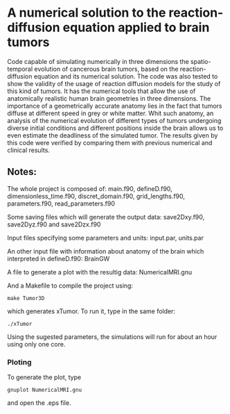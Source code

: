 # A numerical solution to the reaction-diffusion equation applied to brain tumors
Code capable of simulating numerically in three dimensions the spatio-temporal evolution of cancerous brain tumors, based on the reaction-diffusion equation and its numerical solution. The code was also tested to show the validity of the usage of reaction diffusion models for the study of this kind of tumors. It has the numerical tools that allow the use of anatomically realistic human brain geometries in three dimensions. The importance of a geometrically accurate anatomy lies in the fact that tumors diffuse at different speed in grey or white matter. Whit such anatomy, an analysis of the numerical evolution of different types of tumors undergoing diverse initial conditions and different positions inside the brain allows us to even estimate the deadliness of the simulated tumor. 
The results given by this code were verified by comparing them with previous numerical and clinical results. 

## Notes:
The whole project is composed of:
main.f90, defineD.f90, dimensionless_time.f90, discret_domain.f90, grid_lengths.f90, parameters.f90, read_parameters.f90 

Some saving files which will generate the output data: 
save2Dxy.f90, save2Dyz.f90 and save2Dzx.f90

Input files specifying some parameters and units:
input.par, units.par

An other input file with information about anatomy of the brain which interpreted in defineD.f90:
BrainGW

A file to generate a plot with the resultig data:
NumericalMRI.gnu

And a Makefile to compile the project using:
```
make Tumor3D
```
which generates xTumor. To run it, type in the same folder:
```
./xTumor
```

Using the sugested parameters, the simulations will run for about an hour using only one core. 

### Ploting
To generate the plot, type
```
gnuplot NumericalMRI.gnu
```
and open the .eps file. 
